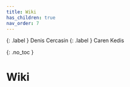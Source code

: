 ```yaml
---
title: Wiki
has_children: true
nav_order: 7
---
```


{: .label }
Denis Cercasin
{: .label }
Caren Kedis

{: .no_toc }
# Wiki
